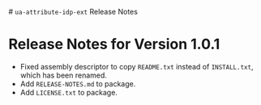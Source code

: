 # `ua-attribute-idp-ext` Release Notes

# Release Notes for Version 1.0.1

* Fixed assembly descriptor to copy `README.txt` instead of `INSTALL.txt`, which has been renamed.
* Add `RELEASE-NOTES.md` to package.
* Add `LICENSE.txt` to package.

